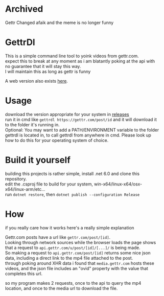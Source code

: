 # Archived
Gettr Changed afaik and the meme is no longer funny

# GettrDl

This is a simple command line tool to yoink videos from gettr.com.<br>
expect this to break at any moment as i am blatantly poking at the api with no guarantee that it will stay this way. <br>
I will maintain this as long as gettr is funny

A web version also exists [here](https://gettr.rinlovesyou.com).

# Usage

download the version appropriate for your system in [releases](https://github.com/RinLovesYou/gettrdl/releases/latest)<br>
run it in cmd like `gettrdl https://gettr.com/post/id` and it will download it to the folder it's running in.<br>
Optional: You may want to add a PATH/ENVIRONMENT variable to the folder gettrdl is located in, to call gettrdl from anywhere in cmd. Please look up how to do this for your operating system of choice.

# Build it yourself

building this projects is rather simple, install .net 6.0 and clone this repository.<br>
edit the .csproj file to build for your system, win-x64/linux-x64/osx-x64/linux-arm/etc...<br>
run `dotnet restore`, then `dotnet publish --configuration Release`

# How

if you really care how it works here's a really simple explanation

Gettr.com posts have a url like `gettr.com/post/[id]`. <br>
Looking through network sources while the browser loads the page shows that a request to `api.gettr.com/u/post/[id]/[...]/` is being made.<br>
So making a request to `api.gettr.com/post/[id]` returns some nice json data, including a direct link to the mp4 file attached to the post.<br>
through poking around XHR data i found that `media.gettr.com` hosts these videos, and the json file includes an "ovid" property with the value that completes this url.<br>

so my program makes 2 requests, once to the api to query the mp4 location, and once to the media url to download the file.
